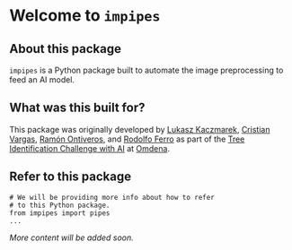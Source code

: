 # Welcome to `impipes`

## About this package

`impipes` is a Python package built to automate the image preprocessing to feed an AI model.

## What was this built for?

This package was originally developed by [Lukasz Kaczmarek](mailto:lukaszk76@gmail.com), [Cristian Vargas](mailto:rodolfoferroperez@gmail.com), [Ramón Ontiveros](mailto:ramontiveros@gmail.com), and [Rodolfo Ferro](mailto:rodolfoferroperez@gmail.com) as part of the [Tree Identification Challenge with AI](https://medium.com/omdena/building-ai-for-good-by-the-people-for-the-people-d98ad78b5001) at [Omdena](https://omdena.com/).

## Refer to this package

    # We will be providing more info about how to refer
    # to this Python package.
    from impipes import pipes
    ...

_More content will be added soon._